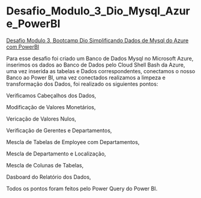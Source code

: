 # Desafio_Modulo_3_Dio_Mysql_Azure_PowerBI
[Desafio Modulo 3, Bootcamp Dio Simplificando Dados de Mysql do Azure com PowerBI](https://github.com/julianazanelatto/power_bi_analyst/tree/main/M%C3%B3dulo%203)

Para esse desafio foi criado um Banco de Dados Mysql no Microsoft Azure, inserimos os dados ao Banco de Dados pelo Cloud Shell Bash da Azure, uma vez inserida as tabelas e Dados correspondentes, conectamos o nosso Banco ao Power BI, uma vez conectados realizamos a limpeza e transformação dos Dados, foi realizado os siguientes pontos:

Verificamos Cabeçalhos dos Dados,

Modificação de Valores Monetários,

Vericação de Valores Nulos,

Verificação de Gerentes e Departamentos,

Mescla de Tabelas de Employee com Departamentos,

Mescla de Departamento e Localização,

Mescla de Colunas de Tabelas,

Dasboard do Relatório dos Dados,

Todos os pontos foram feitos pelo Power Query do Power BI.
